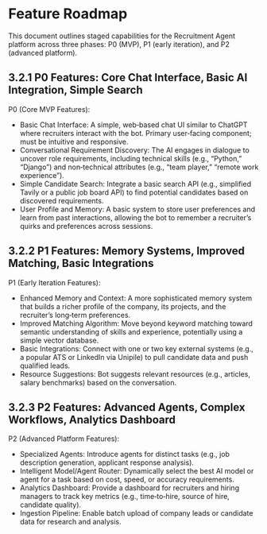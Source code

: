 # Feature Roadmap

This document outlines staged capabilities for the Recruitment Agent platform across three phases: P0 (MVP), P1 (early iteration), and P2 (advanced platform).

## 3.2.1 P0 Features: Core Chat Interface, Basic AI Integration, Simple Search

P0 (Core MVP Features):

- Basic Chat Interface: A simple, web‑based chat UI similar to ChatGPT where recruiters interact with the bot. Primary user‑facing component; must be intuitive and responsive.
- Conversational Requirement Discovery: The AI engages in dialogue to uncover role requirements, including technical skills (e.g., “Python,” “Django”) and non‑technical attributes (e.g., “team player,” “remote work experience”).
- Simple Candidate Search: Integrate a basic search API (e.g., simplified Tavily or a public job board API) to find potential candidates based on discovered requirements.
- User Profile and Memory: A basic system to store user preferences and learn from past interactions, allowing the bot to remember a recruiter’s quirks and preferences across sessions.

## 3.2.2 P1 Features: Memory Systems, Improved Matching, Basic Integrations

P1 (Early Iteration Features):

- Enhanced Memory and Context: A more sophisticated memory system that builds a richer profile of the company, its projects, and the recruiter’s long‑term preferences.
- Improved Matching Algorithm: Move beyond keyword matching toward semantic understanding of skills and experience, potentially using a simple vector database.
- Basic Integrations: Connect with one or two key external systems (e.g., a popular ATS or LinkedIn via Unipile) to pull candidate data and push qualified leads.
- Resource Suggestions: Bot suggests relevant resources (e.g., articles, salary benchmarks) based on the conversation.

## 3.2.3 P2 Features: Advanced Agents, Complex Workflows, Analytics Dashboard

P2 (Advanced Platform Features):

- Specialized Agents: Introduce agents for distinct tasks (e.g., job description generation, applicant response analysis).
- Intelligent Model/Agent Router: Dynamically select the best AI model or agent for a task based on cost, speed, or accuracy requirements.
- Analytics Dashboard: Provide a dashboard for recruiters and hiring managers to track key metrics (e.g., time‑to‑hire, source of hire, candidate quality).
- Ingestion Pipeline: Enable batch upload of company leads or candidate data for research and analysis.
